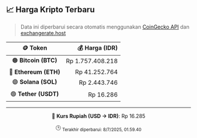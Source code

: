 

<!-- HARGA_KRIPTO -->
## 📈 Harga Kripto Terbaru

> Data ini diperbarui secara otomatis menggunakan [CoinGecko API](https://www.coingecko.com/) dan [exchangerate.host](https://exchangerate.host/)

<div align="center">

| 🪙 Token | 💰 Harga (IDR) |
|:------:|---------------:|
| 🟠 **Bitcoin (BTC)**   | Rp 1.757.408.218 |
| 🔵 **Ethereum (ETH)**  | Rp 41.252.764 |
| 🟣 **Solana (SOL)**    | Rp 2.443.746 |
| 🟢 **Tether (USDT)**   | Rp 16.286 |

---

💱 **Kurs Rupiah (USD → IDR)**: Rp 16.285

🕒 <sub>Terakhir diperbarui: 8/7/2025, 01.59.40</sub>

</div>
<!-- /HARGA_KRIPTO -->